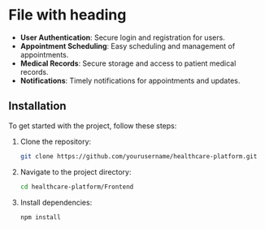 # File with heading

- **User Authentication**: Secure login and registration for users.
- **Appointment Scheduling**: Easy scheduling and management of appointments.
- **Medical Records**: Secure storage and access to patient medical records.
- **Notifications**: Timely notifications for appointments and updates.

## Installation

To get started with the project, follow these steps:

1. Clone the repository:

    ```bash
    git clone https://github.com/yourusername/healthcare-platform.git
    ```

2. Navigate to the project directory:

    ```bash
    cd healthcare-platform/Frontend
    ```

3. Install dependencies:

    ```bash
    npm install
